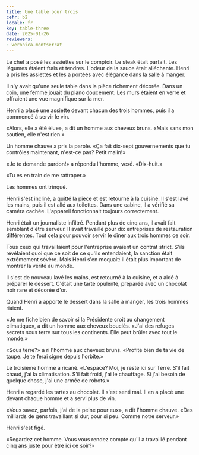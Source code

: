 ```yaml
---
title: Une table pour trois
cefr: b2
locale: fr
key: table-three
date: 2025-01-26
reviewers:
- veronica-montserrat
---
```


Le chef a posé les assiettes sur le comptoir. Le steak était parfait. Les légumes étaient frais et tendres. L'odeur de la sauce était alléchante. Henri a pris les assiettes et les a portées avec élégance dans la salle à manger.

Il n'y avait qu'une seule table dans la pièce richement décorée. Dans un coin, une femme jouait du piano doucement. Les murs étaient en verre et offraient une vue magnifique sur la mer.

Henri a placé une assiette devant chacun des trois hommes, puis il a commencé à servir le vin.

«Alors, elle a été élue», a dit un homme aux cheveux bruns. «Mais sans mon soutien, elle n'est rien.»

Un homme chauve a pris la parole. «Ça fait dix-sept gouvernements que tu contrôles maintenant, n'est-ce pas? Petit malin!»

«Je te demande pardon!» a répondu l'homme, vexé. «Dix-huit.»

«Tu es en train de me rattraper.»

Les hommes ont trinqué.

Henri s'est incliné, a quitté la pièce et est retourné à la cuisine. Il s'est lavé les mains, puis il est allé aux toilettes. Dans une cabine, il a vérifié sa caméra cachée. L'appareil fonctionnait toujours correctement.

Henri était un journaliste infiltré. Pendant plus de cinq ans, il avait fait semblant d'être serveur. Il avait travaillé pour dix entreprises de restauration différentes. Tout cela pour pouvoir servir le dîner aux trois hommes ce soir.

Tous ceux qui travaillaient pour l'entreprise avaient un contrat strict. S'ils révélaient quoi que ce soit de ce qu'ils entendaient, la sanction était extrêmement sévère. Mais Henri s'en moquait: il était plus important de montrer la vérité au monde.

Il s'est de nouveau lavé les mains, est retourné à la cuisine, et a aidé à préparer le dessert. C'était une tarte opulente, préparée avec un chocolat noir rare et décorée d'or.

Quand Henri a apporté le dessert dans la salle à manger, les trois hommes riaient.

«Je me fiche bien de savoir si la Présidente croit au changement climatique», a dit un homme aux cheveux bouclés. «J'ai des refuges secrets sous terre sur tous les continents. Elle peut brûler avec tout le monde.»

«Sous terre?» a ri l'homme aux cheveux bruns. «Profite bien de ta vie de taupe. Je te ferai signe depuis l'orbite.»

Le troisième homme a ricané. «L'espace? Moi, je reste ici sur Terre. S'il fait chaud, j'ai la climatisation. S'il fait froid, j'ai le chauffage. Si j'ai besoin de quelque chose, j'ai une armée de robots.»

Henri a regardé les tartes au chocolat. Il s'est senti mal. Il en a placé une devant chaque homme et a servi plus de vin.

«Vous savez, parfois, j'ai de la peine pour eux», a dit l'homme chauve. «Des milliards de gens travaillant si dur, pour si peu. Comme notre serveur.»

Henri s'est figé.

«Regardez cet homme. Vous vous rendez compte qu'il a travaillé pendant cinq ans juste pour être ici ce soir?»